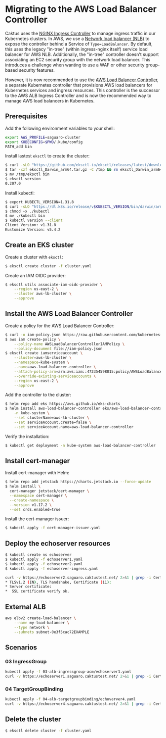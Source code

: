 # Migrating to the AWS Load Balancer Controller

Caktus uses the [NGINX Ingress
Controller](https://github.com/kubernetes/ingress-nginx) to manage ingress
traffic in our Kubernetes clusters. In AWS, we use a [Network load balancer
(NLB)](https://docs.aws.amazon.com/elasticloadbalancing/latest/network/introduction.html)
to expose the controller behind a Service of ``Type=LoadBalancer``. By default,
this uses the legacy "in-tree" (within ingress-nginx itself) service load
balancer for AWS NLB. Additionally, the "in-tree" controller doesn't support
associating an EC2 security group with the network load balancer. This introduces a 
challenge when wanting to use a WAF or other security group-based
security features.

However, it is now recommended to use the [AWS Load Balancer
Controller](https://kubernetes-sigs.github.io/aws-load-balancer-controller/latest/), a separate
Kubernetes controller that provisions AWS load balancers for Kubernetes services
and ingress resources. This controller is the successor to the AWS ALB Ingress
Controller and is now the recommended way to manage AWS load balancers in
Kubernetes.



## Prerequisites

Add the following environment variables to your shell:

```sh
export AWS_PROFILE=saguaro-cluster
export KUBECONFIG=$PWD/.kube/config
PATH_add bin
```

Install lastest `eksctl` to create the cluster:

```sh
$ curl -sLO "https://github.com/eksctl-io/eksctl/releases/latest/download/eksctl_Darwin_arm64.tar.gz"
$ tar -xzf eksctl_Darwin_arm64.tar.gz -C /tmp && rm eksctl_Darwin_arm64.tar.gz
$ mv /tmp/eksctl bin
$ eksctl version
0.207.0
```

Install kubectl:

```sh
$ export KUBECTL_VERSION=1.31.8
$ curl -sLO "https://dl.k8s.io/release/v$KUBECTL_VERSION/bin/darwin/arm64/kubectl"
$ chmod +x ./kubectl
$ mv ./kubectl bin
$ kubectl version --client
Client Version: v1.31.8
Kustomize Version: v5.4.2
```


## Create an EKS cluster

Create a cluster with `eksctl`:

```sh
$ eksctl create cluster -f cluster.yaml
```

Create an IAM OIDC provider:

```sh
$ eksctl utils associate-iam-oidc-provider \
    --region us-east-2 \
    --cluster aws-lb-cluster \
    --approve
```


## Install the AWS Load Balancer Controller

Create a policy for the AWS Load Balancer Controller:

```sh
$ curl -o iam-policy.json https://raw.githubusercontent.com/kubernetes-sigs/aws-load-balancer-controller/v2.13.0/docs/install/iam_policy.json
$ aws iam create-policy \
    --policy-name AWSLoadBalancerControllerIAMPolicy \
    --policy-document file://iam-policy.json
$ eksctl create iamserviceaccount \
    --cluster=aws-lb-cluster \
    --namespace=kube-system \
    --name=aws-load-balancer-controller \
    --attach-policy-arn=arn:aws:iam::472354598015:policy/AWSLoadBalancerControllerIAMPolicy \
    --override-existing-serviceaccounts \
    --region us-east-2 \
    --approve
```

Add the controller to the cluster:

```sh
$ helm repo add eks https://aws.github.io/eks-charts
$ helm install aws-load-balancer-controller eks/aws-load-balancer-controller \
    -n kube-system \
    --set clusterName=aws-lb-cluster \
    --set serviceAccount.create=false \
    --set serviceAccount.name=aws-load-balancer-controller
```

Verify the installation:

```sh
$ kubectl get deployment -n kube-system aws-load-balancer-controller
```

## Install cert-manager

Install cert-manager with Helm:

```sh
$ helm repo add jetstack https://charts.jetstack.io --force-update
$ helm install \
  cert-manager jetstack/cert-manager \
  --namespace cert-manager \
  --create-namespace \
  --version v1.17.2 \
  --set crds.enabled=true
```

Install the cert-manager issuer:

```sh
$ kubectl apply -f cert-manager-issuer.yaml
```

## Deploy the echoserver resources

```sh
$ kubectl create ns echoserver
$ kubectl apply -f echoserver1.yaml
$ kubectl apply -f echoserver2.yaml
$ kubectl apply -f echoserver-ingress.yaml
```

```sh
curl -v https://echoserver2.saguaro.caktustest.net/ 2>&1 | grep -i Certificate
* TLSv1.2 (IN), TLS handshake, Certificate (11):
* Server certificate:
*  SSL certificate verify ok.
```

## External ALB

```sh
aws elbv2 create-load-balancer \
    --name my-load-balancer \
    --type network \
    --subnets subnet-0e3f5cac72EXAMPLE
```


## Scenarios

### 03 IngressGroup

```sh
kubectl apply -f 03-alb-ingressgroup-acm/echoserver1.yaml
curl -v https://echoserver1.saguaro.caktustest.net/ 2>&1 | grep -i Certificate
```

### 04 TargetGroupBinding

```sh
kubectl apply -f 04-alb-targetgroupbinding/echoverver4.yaml
curl -v https://echoserver4.saguaro.caktustest.net/ 2>&1 | grep -i Certificate
```

## Delete the cluster

```sh
$ eksctl delete cluster -f cluster.yaml
```
